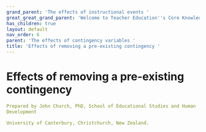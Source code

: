 ```yaml
---
grand_parent: 'The effects of instructional events '
great_great_grand_parent: 'Welcome to Teacher Education''s Core Knowledge and Skills.'
has_children: true
layout: default
nav_order: 6
parent: 'The effects of contingency variables '
title: 'Effects of removing a pre-existing contingency '
---
```

# Effects of removing a pre-existing contingency


```yaml
Prepared by John Church, PhD, School of Educational Studies and Human
Development

University of Canterbury, Christchurch, New Zealand.
```


